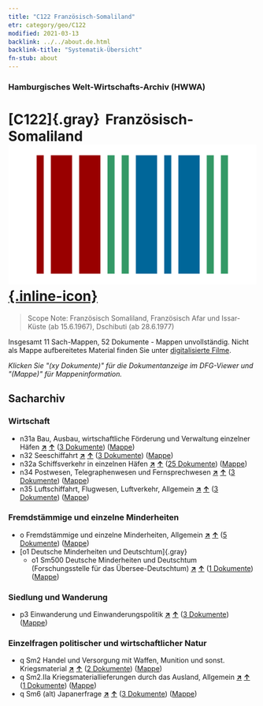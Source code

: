 ```yaml
---
title: "C122 Französisch-Somaliland"
etr: category/geo/C122
modified: 2021-03-13
backlink: ../../about.de.html
backlink-title: "Systematik-Übersicht"
fn-stub: about
---
```


### Hamburgisches Welt-Wirtschafts-Archiv (HWWA)
# [C122]{.gray}&#8201; Französisch-Somaliland&#160; [![Wikidata item](/images/Wikidata-logo.svg){.inline-icon}](http://www.wikidata.org/entity/Q977)


> Scope Note: Französisch Somaliland, Französisch Afar und Issar-Küste (ab 15.6.1967), Dschibuti (ab 28.6.1977)



Insgesamt 11 Sach-Mappen, 52 Dokumente - Mappen unvollständig.
Nicht als Mappe aufbereitetes Material finden Sie unter [digitalisierte Filme](/film/h1_sh).

_Klicken Sie "(xy Dokumente)" für die Dokumentanzeige im DFG-Viewer und "(Mappe)" für Mappeninformation._

## Sacharchiv




### Wirtschaft

- n31a Bau, Ausbau, wirtschaftliche Förderung und Verwaltung einzelner Häfen [**&nearr;**](../../../subject/i/145565/about.de.html "Bau, Ausbau, wirtschaftliche Förderung und Verwaltung einzelner Häfen (in der ganzen Welt)") [**&uarr;**](../../../subject/about.de.html#n31a "Sachsystematik") (<a href="https://pm20.zbw.eu/dfgview/sh/141479,145565" title="über: Französisch-Somaliland : Bau, Ausbau, wirtschaftliche Förderung und Verwaltung einzelner Häfen" target="_blank">3 Dokumente</a>) ([Mappe](http://purl.org/pressemappe20/folder/sh/141479,145565))
- n32 Seeschiffahrt [**&nearr;**](../../../subject/i/145567/about.de.html "Seeschiffahrt (in der ganzen Welt)") [**&uarr;**](../../../subject/about.de.html#n32 "Sachsystematik") (<a href="https://pm20.zbw.eu/dfgview/sh/141479,145567" title="über: Französisch-Somaliland : Seeschiffahrt" target="_blank">3 Dokumente</a>) ([Mappe](http://purl.org/pressemappe20/folder/sh/141479,145567))
- n32a Schiffsverkehr in einzelnen Häfen [**&nearr;**](../../../subject/i/145644/about.de.html "Schiffsverkehr in einzelnen Häfen (in der ganzen Welt)") [**&uarr;**](../../../subject/about.de.html#n32a "Sachsystematik") (<a href="https://pm20.zbw.eu/dfgview/sh/141479,145644" title="über: Französisch-Somaliland : Schiffsverkehr in einzelnen Häfen" target="_blank">25 Dokumente</a>) ([Mappe](http://purl.org/pressemappe20/folder/sh/141479,145644))
- n34 Postwesen, Telegraphenwesen und Fernsprechwesen [**&nearr;**](../../../subject/i/145662/about.de.html "Postwesen, Telegraphenwesen und Fernsprechwesen (in der ganzen Welt)") [**&uarr;**](../../../subject/about.de.html#n34 "Sachsystematik") (<a href="https://pm20.zbw.eu/dfgview/sh/141479,145662" title="über: Französisch-Somaliland : Postwesen, Telegraphenwesen und Fernsprechwesen" target="_blank">3 Dokumente</a>) ([Mappe](http://purl.org/pressemappe20/folder/sh/141479,145662))
- n35 Luftschiffahrt, Flugwesen, Luftverkehr, Allgemein [**&nearr;**](../../../subject/i/145681/about.de.html "Luftschiffahrt, Flugwesen, Luftverkehr, Allgemein (in der ganzen Welt)") [**&uarr;**](../../../subject/about.de.html#n35 "Sachsystematik") (<a href="https://pm20.zbw.eu/dfgview/sh/141479,145681" title="über: Französisch-Somaliland : Luftschiffahrt, Flugwesen, Luftverkehr, Allgemein" target="_blank">3 Dokumente</a>) ([Mappe](http://purl.org/pressemappe20/folder/sh/141479,145681))

### Fremdstämmige und einzelne Minderheiten

- o Fremdstämmige und einzelne Minderheiten, Allgemein [**&nearr;**](../../../subject/i/145908/about.de.html "Fremdstämmige und einzelne Minderheiten, Allgemein (in der ganzen Welt)") [**&uarr;**](../../../subject/about.de.html#o "Sachsystematik") (<a href="https://pm20.zbw.eu/dfgview/sh/141479,145908" title="über: Französisch-Somaliland : Fremdstämmige und einzelne Minderheiten, Allgemein" target="_blank">5 Dokumente</a>) ([Mappe](http://purl.org/pressemappe20/folder/sh/141479,145908))
- [o1 Deutsche Minderheiten und Deutschtum]{.gray}
  - o1 Sm500 Deutsche Minderheiten und Deutschtum (Forschungsstelle für das Übersee-Deutschtum) [**&nearr;**](../../../subject/i/145911/about.de.html "Deutsche Minderheiten und Deutschtum (Forschungsstelle für das Übersee-Deutschtum) (in der ganzen Welt)") [**&uarr;**](../../../subject/about.de.html#o1_Sm500 "Sachsystematik") (<a href="https://pm20.zbw.eu/dfgview/sh/141479,145911" title="über: Französisch-Somaliland : Deutsche Minderheiten und Deutschtum (Forschungsstelle für das Übersee-Deutschtum)" target="_blank">1 Dokumente</a>) ([Mappe](http://purl.org/pressemappe20/folder/sh/141479,145911))

### Siedlung und Wanderung

- p3 Einwanderung und Einwanderungspolitik [**&nearr;**](../../../subject/i/145917/about.de.html "Einwanderung und Einwanderungspolitik (in der ganzen Welt)") [**&uarr;**](../../../subject/about.de.html#p3 "Sachsystematik") (<a href="https://pm20.zbw.eu/dfgview/sh/141479,145917" title="über: Französisch-Somaliland : Einwanderung und Einwanderungspolitik" target="_blank">3 Dokumente</a>) ([Mappe](http://purl.org/pressemappe20/folder/sh/141479,145917))

### Einzelfragen politischer und wirtschaftlicher Natur

- q Sm2 Handel und Versorgung mit Waffen, Munition und sonst. Kriegsmaterial [**&nearr;**](../../../subject/i/160420/about.de.html "Handel und Versorgung mit Waffen, Munition und sonst. Kriegsmaterial (in der ganzen Welt)") [**&uarr;**](../../../subject/about.de.html#q_Sm2 "Sachsystematik") (<a href="https://pm20.zbw.eu/dfgview/sh/141479,160420" title="über: Französisch-Somaliland : Handel und Versorgung mit Waffen, Munition und sonst. Kriegsmaterial" target="_blank">2 Dokumente</a>) ([Mappe](http://purl.org/pressemappe20/folder/sh/141479,160420))
- q Sm2.IIa Kriegsmateriallieferungen durch das Ausland, Allgemein [**&nearr;**](../../../subject/i/145943/about.de.html "Kriegsmateriallieferungen durch das Ausland, Allgemein (in der ganzen Welt)") [**&uarr;**](../../../subject/about.de.html#q_Sm2.IIa "Sachsystematik") (<a href="https://pm20.zbw.eu/dfgview/sh/141479,145943" title="über: Französisch-Somaliland : Kriegsmateriallieferungen durch das Ausland, Allgemein" target="_blank">1 Dokumente</a>) ([Mappe](http://purl.org/pressemappe20/folder/sh/141479,145943))
- q Sm6 (alt) Japanerfrage [**&nearr;**](../../../subject/i/145950/about.de.html "Japanerfrage (in der ganzen Welt)") [**&uarr;**](../../../subject/about.de.html#q_Sm6_(alt) "Sachsystematik") (<a href="https://pm20.zbw.eu/dfgview/sh/141479,145950" title="über: Französisch-Somaliland : Japanerfrage" target="_blank">3 Dokumente</a>) ([Mappe](http://purl.org/pressemappe20/folder/sh/141479,145950))


